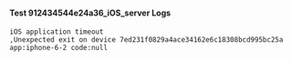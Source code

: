 #### Test 912434544e24a36_iOS_server Logs


```
iOS application timeout
,Unexpected exit on device 7ed231f0829a4ace34162e6c18308bcd995bc25a app:iphone-6-2 code:null
```
